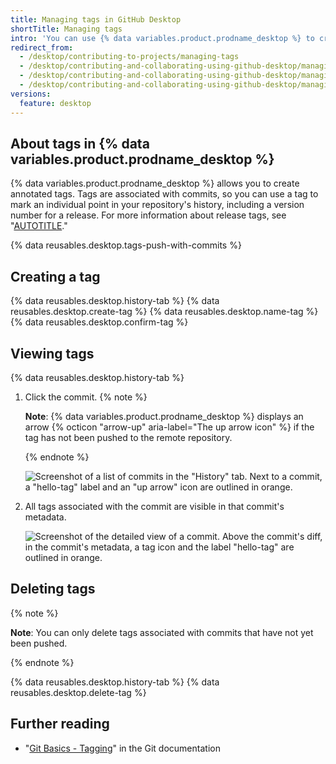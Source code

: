 ```yaml
---
title: Managing tags in GitHub Desktop
shortTitle: Managing tags
intro: 'You can use {% data variables.product.prodname_desktop %} to create, push, and view tags.'
redirect_from:
  - /desktop/contributing-to-projects/managing-tags
  - /desktop/contributing-and-collaborating-using-github-desktop/managing-tags
  - /desktop/contributing-and-collaborating-using-github-desktop/managing-commits/managing-tags
  - /desktop/contributing-and-collaborating-using-github-desktop/managing-commits/managing-tags-in-github-desktop
versions:
  feature: desktop
---
```

## About tags in {% data variables.product.prodname_desktop %}

{% data variables.product.prodname_desktop %} allows you to create annotated tags. Tags are associated with commits, so you can use a tag to mark an individual point in your repository's history, including a version number for a release. For more information about release tags, see "[AUTOTITLE](/repositories/releasing-projects-on-github/about-releases)."

{% data reusables.desktop.tags-push-with-commits %}

## Creating a tag

{% data reusables.desktop.history-tab %}
{% data reusables.desktop.create-tag %}
{% data reusables.desktop.name-tag %}
{% data reusables.desktop.confirm-tag %}

## Viewing tags

{% data reusables.desktop.history-tab %}
1. Click the commit.
   {% note %}

   **Note**: {% data variables.product.prodname_desktop %} displays an arrow {% octicon "arrow-up" aria-label="The up arrow icon" %} if the tag has not been pushed to the remote repository.

   {% endnote %}

   ![Screenshot of a list of commits in the "History" tab. Next to a commit, a "hello-tag" label and an "up arrow" icon are outlined in orange.](/assets/images/help/desktop/viewing-tags-in-history.png)

1. All tags associated with the commit are visible in that commit's metadata.

   ![Screenshot of the detailed view of a commit. Above the commit's diff, in the commit's metadata, a tag icon and the label "hello-tag" are outlined in orange.](/assets/images/help/desktop/viewing-tags-in-commit.png)

## Deleting tags

{% note %}

**Note**: You can only delete tags associated with commits that have not yet been pushed.

{% endnote %}

{% data reusables.desktop.history-tab %}
{% data reusables.desktop.delete-tag %}

## Further reading

- "[Git Basics - Tagging](https://git-scm.com/book/en/v2/Git-Basics-Tagging)" in the Git documentation
